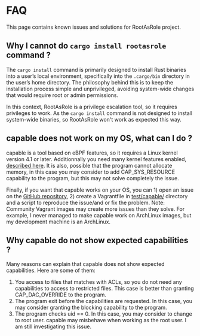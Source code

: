 # FAQ

This page contains known issues and solutions for RootAsRole project.

## Why I cannot do `cargo install rootasrole` command ?

The `cargo install` command is primarily designed to install Rust binaries into a user’s local environment, specifically into the `.cargo/bin` directory in the user’s home directory. The philosophy behind this is to keep the installation process simple and unprivileged, avoiding system-wide changes that would require root or admin permissions.

In this context, RootAsRole is a privilege escalation tool, so it requires privileges to work. As the `cargo install` command is not designed to install system-wide binaries, so RootAsRole won't work as expected this way.

## capable does not work on my OS, what can I do ?

capable is a tool based on eBPF features, so it requires a Linux kernel version 4.1 or later. Additionnally you need many kernel features enabled, [described here](https://github.com/iovisor/bcc/blob/master/INSTALL.md#kernel-configuration). It is also, possible that the program cannot allocate memory, in this case you may consider to add CAP_SYS_RESOURCE capability to the program, but this may not solve completely the issue.

Finally, if you want that capable works on your OS, you can 1) open an issue on the [GitHub repository](http://github.com/LeChatP/RootAsRole), 2) create a Vagrantfile in [test/capable/](https://github.com/LeChatP/RootAsRole/tree/develop/tests/capable) directory and a script to reproduce the issue/and or fix the problem. Note: Community Vagrant images may create more issues than they solve. For example, I never managed to make capable work on ArchLinux images, but my development machine is an ArchLinux.

## Why capable do not show expected capabilities ?

Many reasons can explain that capable does not show expected capabilities. Here are some of them:

1. You access to files that matches with ACLs, so you do not need any capabilities to access to restricted files. This case is better than granting CAP_DAC_OVERRIDE to the program.
1. The program exit before the capabilities are requested. In this case, you may consider granting the blocking capability to the program.
1. The program checks uid == 0. In this case, you may consider to change to root user. capable may misbehave when working as the root user. I am still investigating this issue.